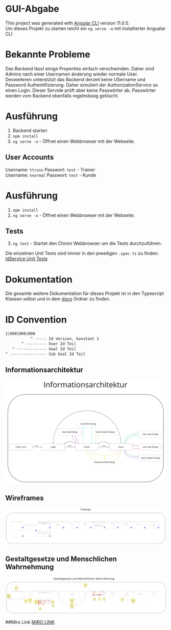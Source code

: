 # GUI-Abgabe

This project was generated with [Angular CLI](https://github.com/angular/angular-cli) version 11.0.5.  
Um dieses Projekt zu starten reicht ein ``ng serve -o`` mit installierter Angualar CLI

# Bekannte Probleme
Das Backend lässt einige Properties einfach verschwinden. Daher sind Admins nach einer Usernamen änderung wieder normale User.  
Desweiteren unterstützt das Backend derzeit keine USername und Password Authentifizierung. Daher simuliert der AuthorizationService so einen Login. Dieser Servide prüft aber keine Passwörter ab. Passwörter werden vom Backend ebenfalls regelmässig gelöscht.

# Ausführung
1. Backend starten
2. ``npm install``
3. ``ng serve -o`` - Öffnet einen Webbrowser mit der Webseite.

## User Accounts
Username: ``ttrain`` Passwort: ``test`` - Trainer  
Username: ``nnormal`` Passwort: ``test`` - Kunde  

# Ausführung
1. ``npm install``
2. ``ng serve -o`` - Öffnet einen Webbrowser mit der Webseite.

## Tests
3. ``ng test`` - Startet den Chrom Webbrowser um die Tests durchzuführen. 

Die einzelnen Unit Tests sind immer in den jeweiligen ``.spec.ts`` zu finden.  
[IdService Unit Tests](src/app/services/id.service.spec.ts)
# Dokumentation
Die gesamte weitere Dokumentation für dieses Projekt ist in den Typescript Klassen selbst und in dem [docs](docs/) Ordner zu finden.

# ID Convention
```
1|000|000|000
           ^ ----- Id Version, konstant 1  
       ^ --------- User Id Teil
   ^ ------------- Goal Id Teil
^ ---------------- Sub Goal Id Teil
```

## Informationsarchitektur
![](docs/Informationsarchitektur.jpg)

## Wireframes
![](docs/Wireframes.jpg)

## Gestaltgesetze und Menschlichen Wahrnehmung
![](docs/Gestaltgesetze%20und%20Menschlichen%20Wahrnehmung.jpg)

##Miro Link
[MIRO LINK](https://miro.com/app/board/o9J_laV5_68=/)

